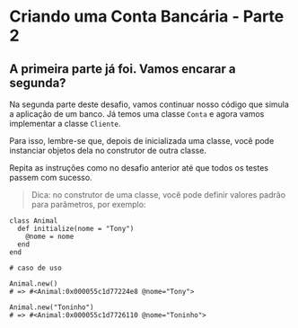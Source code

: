 # Criando uma Conta Bancária - Parte 2

## A primeira parte já foi. Vamos encarar a segunda?


Na segunda parte deste desafio, vamos continuar nosso código que simula a
aplicação de um banco. Já temos uma classe `Conta` e agora vamos implementar a
classe `Cliente`.

Para isso, lembre-se que, depois de inicializada uma classe, você pode
instanciar objetos dela no construtor de outra classe.

Repita as instruções como no desafio anterior até que todos os testes passem
com sucesso.

> Dica: no construtor de uma classe, você pode definir valores padrão para parâmetros, por exemplo:

```
class Animal
  def initialize(nome = "Tony")
    @nome = nome
  end
end

# caso de uso

Animal.new()
# => #<Animal:0x000055c1d77224e8 @nome="Tony">

Animal.new("Toninho")
# => #<Animal:0x000055c1d7726110 @nome="Toninho">
```
